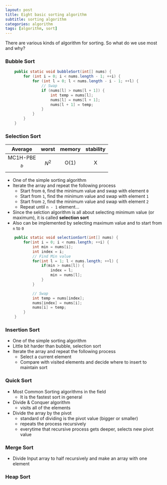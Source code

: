 ```yaml
---
layout: post
title: Eight basic sorting algorithm
subtitle: sorting algorithm
categories: algorithm
tags: [algorithm, sort]
---
```


There are various kinds of algorithm for sorting. So what do we use most and why?

### Bubble Sort

```java
    public static void bubbleSort(int[] nums) {
        for (int i = 0; i < nums.length - 1; ++i) {
            for (int l = 0; l < nums.length - i - 1; ++l) {
            	// Swap
                if (nums[l] > nums[l + 1]) {
                    int temp = nums[l];
                    nums[l] = nums[l + 1];
                    nums[l + 1] = temp;
                }
            }
        }
    }
```

### Selection Sort

|  Average  |   worst   | memory | stability |
|:---------:|:---------:|:------:|:---------:|
| MC1H-PBE $$^b$$  | $$N^{2}$$ |  O(1)  |     X     |

* One of the simple sorting algorithm
* Iterate the array and repeat the following process 
	+ Start from `0`, find the minimum value and swap with element `0`
	+ Start from `1`, find the minimum value and swap with element `1`
	+ Start from `2`, find the minimum value and swap with element `2` 
	+ Repeat until `n - 1` element...
* Since the selction algorithm is all about selecting minimum value (or maximum), it is called **selection sort**
* Also can be implemented by selecting maximum value and to start from `n` to `0`

```java
	public static void selectionSort(int[] nums) {
		for(int i = 0; i < nums.length; ++i) {
			int min = nums[i];
			int index = i;
			// Find Min value
			for(int l = 1; l < nums.length; ++l) {
				if(min > nums[l]) {
					index = l;
					min = nums[l];
				}
			}

			// Swap
			int temp = nums[index];
            nums[index] = nums[i];
            nums[i] = temp;
		}
	}
```

### Insertion Sort
* One of the simple sorting algorithm
* Little bit harder than bubble, selection sort
* Iterate the array and repeat the following process
	+ Select a current element
	+ Compare with visited elements and decide where to insert to maintain sort

### Quick Sort
* Most Common Sorting algorithms in the field
	+ It is the fastest sort in general
* Divide & Conquer algorithm
	+ visits all of the elements
* Divide the array by the pivot
	+ standard of dividing is the pivot value (bigger or smaller)
	+ repeats the process recursively
	+ everytime that recursive process gets deeper, selects new pivot value


### Merge Sort
* Divide Input array to half recursively and make an array with one element

### Heap Sort
 
